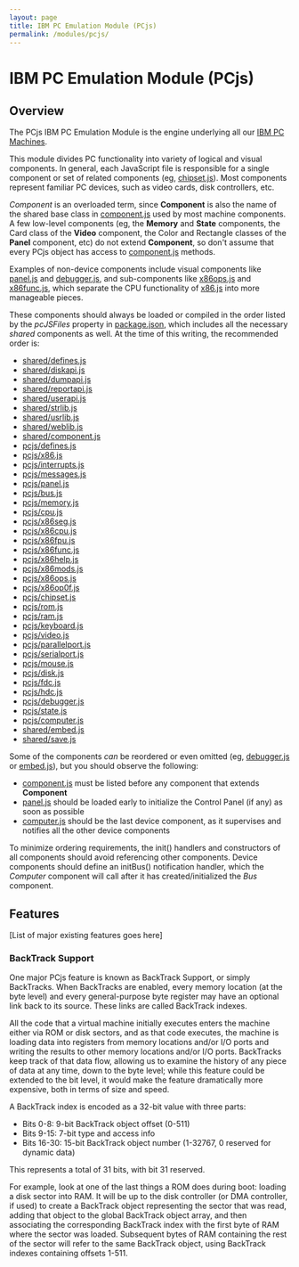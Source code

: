 ```yaml
---
layout: page
title: IBM PC Emulation Module (PCjs)
permalink: /modules/pcjs/
---
```


IBM PC Emulation Module (PCjs)
===

Overview
---
The PCjs IBM PC Emulation Module is the engine underlying all our [IBM PC Machines](/devices/pc/machine/).

This module divides PC functionality into variety of logical and visual components.
In general, each JavaScript file is responsible for a single component or set of related components (eg,
[chipset.js](lib/chipset.js)).  Most components represent familiar PC devices, such as video cards, disk
controllers, etc.

*Component* is an overloaded term, since **Component** is also the name of the shared base class in
[component.js](../shared/lib/component.js) used by most machine components.  A few low-level components
(eg, the **Memory** and **State** components, the Card class of the **Video** component, the Color and Rectangle
classes of the **Panel** component, etc) do not extend **Component**, so don't assume that every PCjs object has
access to [component.js](../shared/lib/component.js) methods.

Examples of non-device components include visual components like [panel.js](lib/panel.js) and
[debugger.js](lib/debugger.js), and sub-components like [x86ops.js](lib/x86ops.js) and [x86func.js](lib/x86func.js),
which separate the CPU functionality of [x86.js](lib/x86.js) into more manageable pieces.

These components should always be loaded or compiled in the order listed by the *pcJSFiles* property in
[package.json](../../package.json), which includes all the necessary *shared* components as well.
At the time of this writing, the recommended order is:

* [shared/defines.js](../shared/lib/defines.js)
* [shared/diskapi.js](../shared/lib/diskapi.js)
* [shared/dumpapi.js](../shared/lib/dumpapi.js)
* [shared/reportapi.js](../shared/lib/reportapi.js)
* [shared/userapi.js](../shared/lib/userapi.js)
* [shared/strlib.js](../shared/lib/strlib.js)
* [shared/usrlib.js](../shared/lib/usrlib.js)
* [shared/weblib.js](../shared/lib/weblib.js)
* [shared/component.js](../shared/lib/component.js)
* [pcjs/defines.js](lib/defines.js)
* [pcjs/x86.js](lib/x86.js)
* [pcjs/interrupts.js](lib/interrupts.js)
* [pcjs/messages.js](lib/messages.js)
* [pcjs/panel.js](lib/panel.js)
* [pcjs/bus.js](lib/bus.js)
* [pcjs/memory.js](lib/memory.js)
* [pcjs/cpu.js](lib/cpu.js)
* [pcjs/x86seg.js](lib/x86seg.js)
* [pcjs/x86cpu.js](lib/x86cpu.js)
* [pcjs/x86fpu.js](lib/x86fpu.js)
* [pcjs/x86func.js](lib/x86func.js)
* [pcjs/x86help.js](lib/x86help.js)
* [pcjs/x86mods.js](lib/x86mods.js)
* [pcjs/x86ops.js](lib/x86ops.js)
* [pcjs/x86op0f.js](lib/x86op0f.js)
* [pcjs/chipset.js](lib/chipset.js)
* [pcjs/rom.js](lib/rom.js)
* [pcjs/ram.js](lib/ram.js)
* [pcjs/keyboard.js](lib/keyboard.js)
* [pcjs/video.js](lib/video.js)
* [pcjs/parallelport.js](lib/parallelport.js)
* [pcjs/serialport.js](lib/serialport.js)
* [pcjs/mouse.js](lib/mouse.js)
* [pcjs/disk.js](lib/disk.js)
* [pcjs/fdc.js](lib/fdc.js)
* [pcjs/hdc.js](lib/hdc.js)
* [pcjs/debugger.js](lib/debugger.js)
* [pcjs/state.js](lib/state.js)
* [pcjs/computer.js](lib/computer.js)
* [shared/embed.js](../shared/lib/embed.js)
* [shared/save.js](../shared/lib/save.js)

Some of the components *can* be reordered or even omitted (eg, [debugger.js](lib/debugger.js) or
[embed.js](../shared/lib/embed.js)), but you should observe the following:

* [component.js](../shared/lib/component.js) must be listed before any component that extends **Component**
* [panel.js](lib/panel.js) should be loaded early to initialize the Control Panel (if any) as soon as possible
* [computer.js](lib/computer.js) should be the last device component, as it supervises and notifies all the other device components

To minimize ordering requirements, the init() handlers and constructors of all components should avoid
referencing other components.  Device components should define an initBus() notification handler, which the
*Computer* component will call after it has created/initialized the *Bus* component.

Features
---

[List of major existing features goes here]

### BackTrack Support

One major PCjs feature is known as BackTrack Support, or simply BackTracks.  When BackTracks are enabled, every
memory location (at the byte level) and every general-purpose byte register may have an optional link back to its
source.  These links are called BackTrack indexes.

All the code that a virtual machine initially executes enters the machine either via ROM or disk sectors, and as that
code executes, the machine is loading data into registers from memory locations and/or I/O ports and writing the results
to other memory locations and/or I/O ports.  BackTracks keep track of that data flow, allowing us to examine the history
of any piece of data at any time, down to the byte level; while this feature could be extended to the bit level, it
would make the feature dramatically more expensive, both in terms of size and speed.

A BackTrack index is encoded as a 32-bit value with three parts:

- Bits 0-8: 9-bit BackTrack object offset (0-511)
- Bits 9-15: 7-bit type and access info
- Bits 16-30: 15-bit BackTrack object number (1-32767, 0 reserved for dynamic data)

This represents a total of 31 bits, with bit 31 reserved.

For example, look at one of the last things a ROM does during boot: loading a disk sector into RAM.  It will be up to the
disk controller (or DMA controller, if used) to create a BackTrack object representing the sector that was read,
adding that object to the global BackTrack object array, and then associating the corresponding BackTrack index with
the first byte of RAM where the sector was loaded.  Subsequent bytes of RAM containing the rest of the sector will refer
to the same BackTrack object, using BackTrack indexes containing offsets 1-511.
